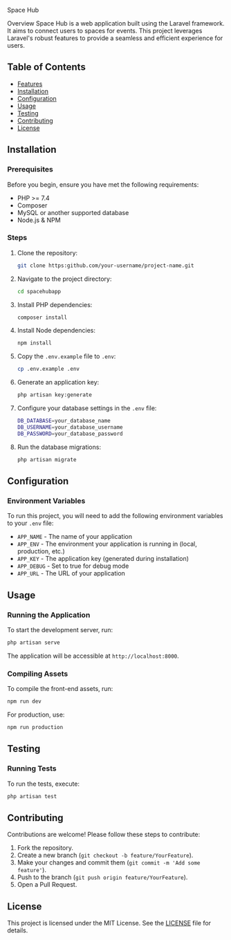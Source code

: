 

Space Hub

Overview
Space Hub is a web application built using the Laravel framework. It aims to connect users to spaces for events. This project leverages Laravel's robust features to provide a seamless and efficient experience for users.

## Table of Contents
- [Features](#features)
- [Installation](#installation)
- [Configuration](#configuration)
- [Usage](#usage)
- [Testing](#testing)
- [Contributing](#contributing)
- [License](#license)


## Installation

### Prerequisites
Before you begin, ensure you have met the following requirements:
- PHP >= 7.4
- Composer
- MySQL or another supported database
- Node.js & NPM

### Steps
1. Clone the repository:
    ```sh
    git clone https:github.com/your-username/project-name.git
    ```
2. Navigate to the project directory:
    ```sh
    cd spacehubapp
    ```
3. Install PHP dependencies:
    ```sh
    composer install
    ```
4. Install Node dependencies:
    ```sh
    npm install
    ```
5. Copy the `.env.example` file to `.env`:
    ```sh
    cp .env.example .env
    ```
6. Generate an application key:
    ```sh
    php artisan key:generate
    ```
7. Configure your database settings in the `.env` file:
    ```sh
    DB_DATABASE=your_database_name
    DB_USERNAME=your_database_username
    DB_PASSWORD=your_database_password
    ```
8. Run the database migrations:
    ```sh
    php artisan migrate
    ```

## Configuration

### Environment Variables
To run this project, you will need to add the following environment variables to your `.env` file:

- `APP_NAME` - The name of your application
- `APP_ENV` - The environment your application is running in (local, production, etc.)
- `APP_KEY` - The application key (generated during installation)
- `APP_DEBUG` - Set to true for debug mode
- `APP_URL` - The URL of your application

## Usage

### Running the Application
To start the development server, run:
```sh
php artisan serve
```
The application will be accessible at `http://localhost:8000`.

### Compiling Assets
To compile the front-end assets, run:
```sh
npm run dev
```
For production, use:
```sh
npm run production
```

## Testing

### Running Tests
To run the tests, execute:
```sh
php artisan test
```

## Contributing
Contributions are welcome! Please follow these steps to contribute:
1. Fork the repository.
2. Create a new branch (`git checkout -b feature/YourFeature`).
3. Make your changes and commit them (`git commit -m 'Add some feature'`).
4. Push to the branch (`git push origin feature/YourFeature`).
5. Open a Pull Request.

## License
This project is licensed under the MIT License. See the [LICENSE](LICENSE)  file for details.

